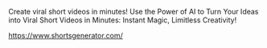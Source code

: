 Create viral short videos in minutes!
Use the Power of AI to Turn Your Ideas into Viral Short Videos in Minutes: Instant Magic, Limitless Creativity!

https://www.shortsgenerator.com/